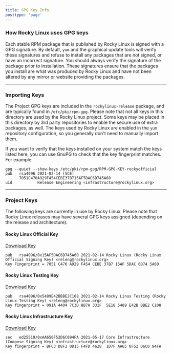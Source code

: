 ```yaml
---
title: GPG Key Info
posttype: 'page'
---
```


### How Rocky Linux uses GPG keys

Each stable RPM package that is published by Rocky Linux is signed with a GPG signature. By default, `yum` and the graphical update tools will verify these signatures and refuse to install any packages that are not signed, or have an incorrect signature. You should always verify the signature of the package prior to installation. These signatures ensure that the packages you install are what was produced by Rocky Linux and have not been altered by any mirror or website providing the packages.

---

### Importing Keys

The Project GPG keys are included in the `rockylinux-release` package, and are typically found in `/etc/pki/rpm-gpg`. Please note that not all keys in this directory are used by the Rocky Linux project. Some keys may be placed in this directory by 3rd party repositories to enable the secure use of extra packages, as well. The keys used by Rocky Linux are enabled in the `yum` repository configuration, so you generally don't need to manually import them.

If you want to verify that the keys installed on your system match the keys listed here, you can use GnuPG to check that the key fingerprint matches. For example:

```
gpg --quiet --show-keys /etc/pki/rpm-gpg/RPM-GPG-KEY-rockyofficial
pub   rsa4096 2021-02-14 [SCE]
      7051C470A929F454CEBE37B715AF5DAC6D745A60
uid           Release Engineering <infrastructure@rockylinux.org>
```

---

### Project Keys

The following keys are currently in use by Rocky Linux. Please note that Rocky Linux releases may have several GPG keys assigned (depending on the release and architecture).

#### Rocky Linux Official Key

[Download Key](https://dl.rockylinux.org/pub/rocky/RPM-GPG-KEY-rockyofficial)

```
pub   rsa4096/0x15AF5DAC6D745A60 2021-02-14 Rocky Linux (Rocky Linux Official Signing Key) <releng@rockylinux.org>
Key Fingerprint = 7051 C470 A929 F454 CEBE 37B7 15AF 5DAC 6D74 5A60
```

#### Rocky Linux Testing Key

[Download Key](https://dl.rockylinux.org/pub/rocky/RPM-GPG-KEY-rockytesting)

```
pub   rsa4096/0x5489E42BBBE2C108 2021-02-14 Rocky Linux Testing (Rocky Linux Testing Key) <releng@rockylinux.org>
Key fingerprint = 091A 4404 7C3D 8B7A 331F  5E18 5489 E42B BBE2 C108
```

#### Rocky Linux Infrastructure Key

[Download Key](https://dl.rockylinux.org/pub/rocky/RPM-GPG-KEY-rockyinfra)

```
sec   ed25519/0xAA650F52D6C094FA 2021-05-17 Core Infrastructure (Compose Signing Key) <infrastructure@rockylinux.org>
Key fingerprint = BFC3 D8F2 0D15 F4FD 4628  1D7F AA65 0F52 D6C0 94FA
```
